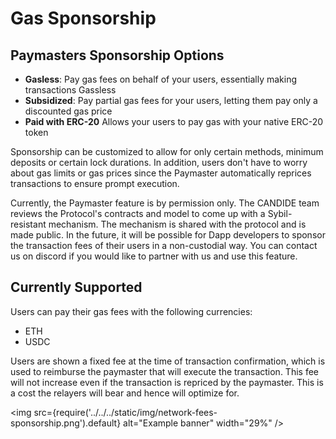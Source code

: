 # Gas Sponsorship

## Paymasters Sponsorship Options

- **Gasless**: Pay gas fees on behalf of your users, essentially making transactions Gassless
- **Subsidized**: Pay partial gas fees for your users, letting them pay only a discounted gas price
- **Paid with ERC-20** Allows your users to pay gas with your native ERC-20 token

Sponsorship can be customized to allow for only certain methods, minimum deposits or certain lock durations. In addition, users don't have to worry about gas limits or gas prices since the Paymaster automatically reprices transactions to ensure prompt execution.

Currently, the Paymaster feature is by permission only. The CANDIDE team reviews the Protocol's contracts and model to come up with a Sybil-resistant mechanism. The mechanism is shared with the protocol and is made public. In the future, it will be possible for Dapp developers to sponsor the transaction fees of their users in a non-custodial way. You can contact us on discord if you would like to partner with us and use this feature.

## Currently Supported
Users can pay their gas fees with the following currencies:
- ETH
- USDC

Users are shown a fixed fee at the time of transaction confirmation, which is used to reimburse the paymaster that will execute the transaction. This fee will not increase even if the transaction is repriced by the paymaster. This is a cost the relayers will bear and hence will optimize for.

<img
  src={require('../../../static/img/network-fees-sponsorship.png').default}
  alt="Example banner"
  width="29%"
/>
